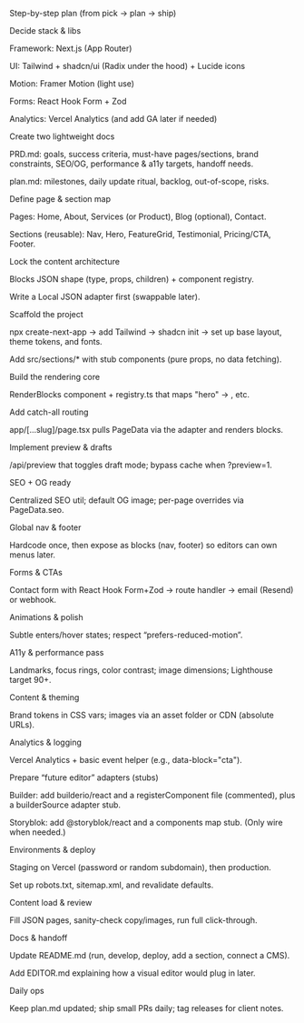 Step-by-step plan (from pick → plan → ship)

Decide stack & libs

Framework: Next.js (App Router)

UI: Tailwind + shadcn/ui (Radix under the hood) + Lucide icons

Motion: Framer Motion (light use)

Forms: React Hook Form + Zod

Analytics: Vercel Analytics (and add GA later if needed)

Create two lightweight docs

PRD.md: goals, success criteria, must-have pages/sections, brand constraints, SEO/OG, performance & a11y targets, handoff needs.

plan.md: milestones, daily update ritual, backlog, out-of-scope, risks.

Define page & section map

Pages: Home, About, Services (or Product), Blog (optional), Contact.

Sections (reusable): Nav, Hero, FeatureGrid, Testimonial, Pricing/CTA, Footer.

Lock the content architecture

Blocks JSON shape (type, props, children) + component registry.

Write a Local JSON adapter first (swappable later).

Scaffold the project

npx create-next-app → add Tailwind → shadcn init → set up base layout, theme tokens, and fonts.

Add src/sections/* with stub components (pure props, no data fetching).

Build the rendering core

RenderBlocks component + registry.ts that maps "hero" → <Hero />, etc.

Add catch-all routing

app/[...slug]/page.tsx pulls PageData via the adapter and renders blocks.

Implement preview & drafts

/api/preview that toggles draft mode; bypass cache when ?preview=1.

SEO + OG ready

Centralized SEO util; default OG image; per-page overrides via PageData.seo.

Global nav & footer

Hardcode once, then expose as blocks (nav, footer) so editors can own menus later.

Forms & CTAs

Contact form with React Hook Form+Zod → route handler → email (Resend) or webhook.

Animations & polish

Subtle enters/hover states; respect “prefers-reduced-motion”.

A11y & performance pass

Landmarks, focus rings, color contrast; image dimensions; Lighthouse target 90+.

Content & theming

Brand tokens in CSS vars; images via an asset folder or CDN (absolute URLs).

Analytics & logging

Vercel Analytics + basic event helper (e.g., data-block="cta").

Prepare “future editor” adapters (stubs)

Builder: add builderio/react and a registerComponent file (commented), plus a builderSource adapter stub.

Storyblok: add @storyblok/react and a components map stub. (Only wire when needed.)

Environments & deploy

Staging on Vercel (password or random subdomain), then production.

Set up robots.txt, sitemap.xml, and revalidate defaults.

Content load & review

Fill JSON pages, sanity-check copy/images, run full click-through.

Docs & handoff

Update README.md (run, develop, deploy, add a section, connect a CMS).

Add EDITOR.md explaining how a visual editor would plug in later.

Daily ops

Keep plan.md updated; ship small PRs daily; tag releases for client notes.